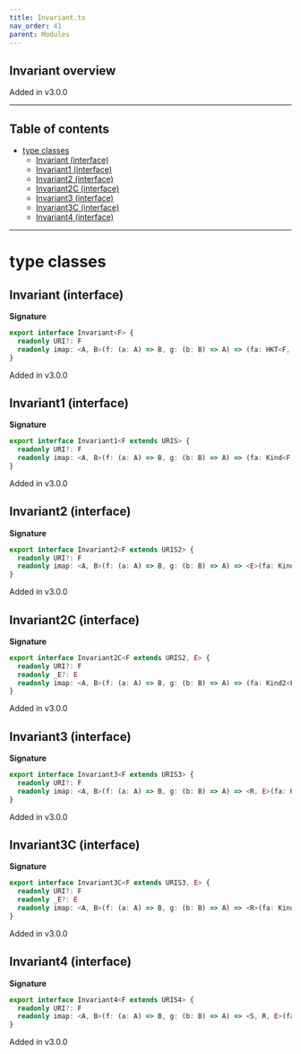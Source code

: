 ```yaml
---
title: Invariant.ts
nav_order: 41
parent: Modules
---
```


## Invariant overview

Added in v3.0.0

---

<h2 class="text-delta">Table of contents</h2>

- [type classes](#type-classes)
  - [Invariant (interface)](#invariant-interface)
  - [Invariant1 (interface)](#invariant1-interface)
  - [Invariant2 (interface)](#invariant2-interface)
  - [Invariant2C (interface)](#invariant2c-interface)
  - [Invariant3 (interface)](#invariant3-interface)
  - [Invariant3C (interface)](#invariant3c-interface)
  - [Invariant4 (interface)](#invariant4-interface)

---

# type classes

## Invariant (interface)

**Signature**

```ts
export interface Invariant<F> {
  readonly URI?: F
  readonly imap: <A, B>(f: (a: A) => B, g: (b: B) => A) => (fa: HKT<F, A>) => HKT<F, B>
}
```

Added in v3.0.0

## Invariant1 (interface)

**Signature**

```ts
export interface Invariant1<F extends URIS> {
  readonly URI?: F
  readonly imap: <A, B>(f: (a: A) => B, g: (b: B) => A) => (fa: Kind<F, A>) => Kind<F, B>
}
```

Added in v3.0.0

## Invariant2 (interface)

**Signature**

```ts
export interface Invariant2<F extends URIS2> {
  readonly URI?: F
  readonly imap: <A, B>(f: (a: A) => B, g: (b: B) => A) => <E>(fa: Kind2<F, E, A>) => Kind2<F, E, B>
}
```

Added in v3.0.0

## Invariant2C (interface)

**Signature**

```ts
export interface Invariant2C<F extends URIS2, E> {
  readonly URI?: F
  readonly _E?: E
  readonly imap: <A, B>(f: (a: A) => B, g: (b: B) => A) => (fa: Kind2<F, E, A>) => Kind2<F, E, B>
}
```

Added in v3.0.0

## Invariant3 (interface)

**Signature**

```ts
export interface Invariant3<F extends URIS3> {
  readonly URI?: F
  readonly imap: <A, B>(f: (a: A) => B, g: (b: B) => A) => <R, E>(fa: Kind3<F, R, E, A>) => Kind3<F, R, E, B>
}
```

Added in v3.0.0

## Invariant3C (interface)

**Signature**

```ts
export interface Invariant3C<F extends URIS3, E> {
  readonly URI?: F
  readonly _E?: E
  readonly imap: <A, B>(f: (a: A) => B, g: (b: B) => A) => <R>(fa: Kind3<F, R, E, A>) => Kind3<F, R, E, B>
}
```

Added in v3.0.0

## Invariant4 (interface)

**Signature**

```ts
export interface Invariant4<F extends URIS4> {
  readonly URI?: F
  readonly imap: <A, B>(f: (a: A) => B, g: (b: B) => A) => <S, R, E>(fa: Kind4<F, S, R, E, A>) => Kind4<F, S, R, E, B>
}
```

Added in v3.0.0
